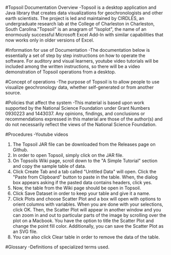 #Topsoil Documentation Overview
-Topsoil is a desktop application and Java library that creates data visualizations for geochronologists and other earth scientists. 
The project is led and maintained by CIRDLES, an undergraduate research lab at the College of Charleston in Charleston, South Carolina."Topsoil" is an anagram of "Isoplot", the name of an enormously successful Microsoft Excel Add-In with similar capabilities that now works only in older versions of Excel.



#Information for use of Documentation
	-The documentation below is essentially a set of step by step instructions on how to operate the software. For auditory and visual
	learners, youtube video tutorials will be included among the written instructions, so there will be a video demonstration of
	Topsoil operations from a desktop.

#Concept of operations
	-The purpose of Topsoil is to allow people to use visualize geochronology data, whether self-generated or from another source. 
	
#Policies that affect the system
-This material is based upon work supported by the National Science Foundation under Grant Numbers 0930223 and 1443037.
  Any opinions, findings, and conclusions or recommendations expressed in this material are those of the author(s) and do
  not necessarily reflect the views of the National Science Foundation.
	
#Procedures
  -Youtube videos
  
1. The Topsoil JAR file can be downloaded from the Releases page on Github.
2. In order to open Topsoil, simply click on the JAR file.
3. On Topsoils Wiki page, scroll down to the "A Simple Tutorial" section and copy the sample table of data.
4. Click Create Tab and a tab called "Untitled Data" will open. Click the "Paste from Clipboard" button to paste in the table. When, the dialog box appears asking if the pasted data contains headers, click yes.
5. Now, the table from the Wiki page should be open in Topsoil.
6. Click Save Dataset in order to keep your table and give it a name.
7. Click Plots and choose Scatter Plot and a box will open with options to orient columns with variables. When you are done with your selections, click OK. Then, the Scatter Plot will appear in another window and you can zoom in and out to particular parts of the image by scrolling over the plot on a Macbook. You have the option to title the Scatter Plot and change the point fill color. Additionally, you can save the Scatter Plot as an SVG file.
8. You can also click Clear table in order to remove the data of the table.

#Glossary
	-Definitions of specialized terms used. 
